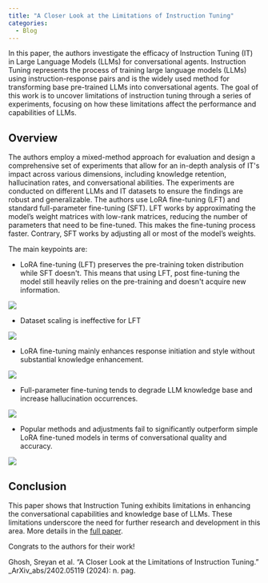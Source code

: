 ```yaml
---
title: "A Closer Look at the Limitations of Instruction Tuning"
categories:
  - Blog
---
```

In this paper, the authors investigate the efficacy of Instruction Tuning (IT) in Large Language Models (LLMs) for conversational agents. Instruction Tuning represents the process of training large language models (LLMs) using instruction-response pairs and is the widely used method for transforming base pre-trained LLMs into conversational agents. The goal of this work is to uncover limitations of instruction tuning through a series of experiments, focusing on how these limitations affect the performance and capabilities of LLMs.

## Overview

The authors employ a mixed-method approach for evaluation and design a comprehensive set of experiments that allow for an in-depth analysis of IT's impact across various dimensions, including knowledge retention, hallucination rates, and conversational abilities. The experiments are conducted on different LLMs and IT datasets to ensure the findings are robust and generalizable. The authors use LoRA fine-tuning (LFT) and standard full-parameter fine-tuning (SFT). LFT works by approximating the model’s weight matrices with low-rank matrices, reducing the number of parameters that need to be fine-tuned. This makes the fine-tuning process faster. Contrary, SFT works by adjusting all or most of the model’s weights.

The main keypoints are:

- LoRA fine-tuning (LFT) preserves the pre-training token distribution while SFT doesn't. This means that using LFT, post fine-tuning the model still heavily relies on the pre-training and doesn't acquire new information.
    

![](https://media.licdn.com/dms/image/D4E12AQEWuBYI4ss3gQ/article-inline_image-shrink_400_744/0/1708898081111?e=1714608000&v=beta&t=uLpz3Sjn1cdk7AJ_gNCQQvrFTlLUlblk5TreulRL4Vw)

  

- Dataset scaling is ineffective for LFT
    

![](https://media.licdn.com/dms/image/D4E12AQHq9R_l0qxr2g/article-inline_image-shrink_400_744/0/1708898668150?e=1714608000&v=beta&t=jUqLYEdIZrsCI98KEoPB3hXayadl_1pg3F5UMcLoplc)

  

- LoRA fine-tuning mainly enhances response initiation and style without substantial knowledge enhancement.
    

![](https://media.licdn.com/dms/image/D4E12AQEfXLQbZIyYFQ/article-inline_image-shrink_400_744/0/1708898880173?e=1714608000&v=beta&t=ZpsrECAShZSWdZAYf_f4rYApwh-V92OEup3MFfJm7Bs)

  

- Full-parameter fine-tuning tends to degrade LLM knowledge base and increase hallucination occurrences.
    

![](https://media.licdn.com/dms/image/D4E12AQFLkW49INfVhQ/article-inline_image-shrink_1000_1488/0/1708899071346?e=1714608000&v=beta&t=vmv0to3yJBFO3sU0Bc1G0_uLYsRtoAjzEd-vInuaZfI)

  

- Popular methods and adjustments fail to significantly outperform simple LoRA fine-tuned models in terms of conversational quality and accuracy.
    

![](https://media.licdn.com/dms/image/D4E12AQGVw72EpQCHQA/article-inline_image-shrink_400_744/0/1708899193481?e=1714608000&v=beta&t=rJFe39mBGxJfzzed9HmRU4v8-Hx7MEA4HzexBYtbHFs)

  

## Conclusion

This paper shows that Instruction Tuning exhibits limitations in enhancing the conversational capabilities and knowledge base of LLMs. These limitations underscore the need for further research and development in this area. More details in the [full paper](https://huggingface.co/papers/2402.05119).

Congrats to the authors for their work!

Ghosh, Sreyan et al. “A Closer Look at the Limitations of Instruction Tuning.” _ArXiv_abs/2402.05119 (2024): n. pag.
